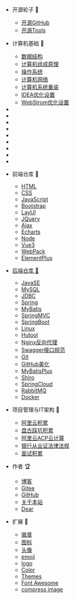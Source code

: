 - 开源轮子 🚀
  - [开源GitHub](/opensource/opensource_github/AI_GitHub.md)
  - [开源Tools](/opensource/opensource_tools/opensource_tools.md)

- 计算机基础 🎈
  - [数据结构](/cs408/DataStructure/王道绪论.md)
  - [计算机组成原理](/cs408/ComputerComposition/王道计组第一章(一).md)
  - [操作系统](/cs408/OperatingSystem/王道OS绪论(一).md)
  - [计算机网络](/cs408/ComputerNetwork/王道计网(一).md)
  - [计算机系统重装](/cs408/ReloadOS/重装系统.md)
  - [IDEA优化设置](/cs408/ReloadOS/IDEA优化设置.md)
  - [WebStrom优化设置](/cs408/ReloadOS/WebStrom优化设置.md)
- 
- 
- 
- 
- 
- 
- 
- 
- 

- 前端仓库 🍧
  - [HTML](/web/HTML/HTML(一).md)
  - [CSS](/web/CSS/CSS(一).md)
  - [JavaScript](/web/JavaScript/JavaScript(一).md)
  - [Bootstrap](/web/BootStrap/Bootstrap(一).md)
  - [LayUI](/web/LayUI/LayUI.md)
  - [JQuery](/web/JQuery/jQuery.md)
  - [Ajax](/web/AJAX/黑马Ajax.md)
  - [Echarts](/web/Echarts/Echarts.md)
  - [Node](/web/Node/01_尚硅谷Node.md)
  - [Vue3](/web/Vue3/Vue3(一).md)
  - [WebPack](/web/WebPack/01_尚硅谷WebPack5.md)
  - [ElementPlus](/web/ElementPlus/01_Element%20Plus.md)
- [后端仓库 🍦](/java/README.md)
  - [JavaSE](/java/README.md)
  - [MySQL](/java/mysql/黑马MySQL(一).md)
  - [JDBC](/java/jdbc/狂神说JDBC.md)
  - [Spring](/java/javaee/传智spring(一).md)
  - [MyBatis](/java/javaee/传智mybatis.md)
  - [SpringMVC](/java/javaee/传智springMVC.md)
  - [SpringBoot](/java/springboot/三更SpringBoot(一).md)
  - [Linux](/java/linux/韩顺平Linux.md)
  - [Hutool](/java/Hutool/Hutool(一).md)
  - [Nginx反向代理](/java/Nginx/狂神说Nginx.md)
  - [Swagger接口规范](/java/Swagger/01_Swagger.md)
  - [Git](/java/Git/尚硅谷Git.md)
  - [GitHub美化](/java/GitHub/Github美化.md)
  - [MyBatisPlus](/java/mybatisplus/01-MybatisPlus-基础篇.md)
  - [Shiro](/java/shiro/不良人Shiro(一).md)
  - [SpringCloud](/java/springcloud/SpringCloud(一).md)
  - [RabbitMQ](/java/rabbitmq/RabbitMQ(一).md)
  - [Docker](/java/docker/01_Docker.md)
- 项目管理与IT架构 🧱
  - [阿里云积累](/workstudy/workstudy_Internet/workstudy_DMZ.md)
  - [盘古踩坑积累](/workstudy/workstudy_dev/workstudy_dev.md)
  - [阿里云ACP云计算](/workstudy/workstudy_acp/ACP云计算(一).md)
  - [银行从业证法律法规](/workstudy/workstudy_bank/01_法律法规.md)
  - [面试积累](/workstudy/workstudy_interview/01_Java/Java面试(一).md)
- 作者 🏆
  - [博客](https://blog.csdn.net/Augenstern_QXL)
  - [Gitee](https://gitee.com/Augenstern-creator)
  - [GitHub](https://github.com/Augenstern-creator)
  - [关于本站](/README.md)
  - [Dear](https://github.com/sxin0/docsify-termynal?tab=readme-ov-file)
- 扩展 🔮
  - [徽章](https://shields.io/)
  - [图标](https://favicon.io/favicon-converter/)
  - [头像](https://cravatar.cn/)
  - [emoji](https://www.emojiall.com/zh-hans)
  - [logo](https://github.com/Tarikul-Islam-Anik/Animated-Fluent-Emojis)
  - [Color](https://html-color-codes.info/chinese/)
  - [Themes](https://jhildenbiddle.github.io/docsify-themeable/)
  - [Font Awesome](https://www.runoob.com/font-awesome/fontawesome-tutorial.html)
  - [compress image](https://freecompress.com/zh-cn/compress-image)